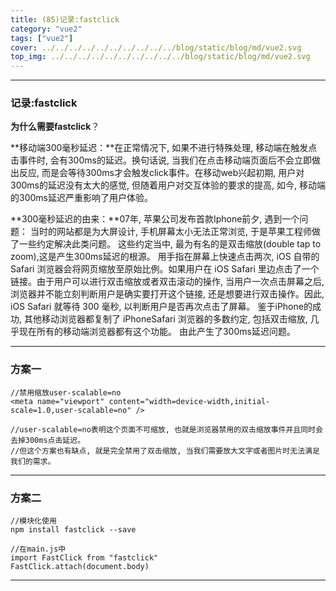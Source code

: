 ```yaml
---
title: (85)记录:fastclick
category: "vue2"
tags: ["vue2"]
cover: ../../../../../../../../../../blog/static/blog/md/vue2.svg
top_img: ../../../../../../../../../../blog/static/blog/md/vue2.svg
---
```


***

### 记录:fastclick

**为什么需要fastclick**？

**移动端300毫秒延迟：**在正常情况下, 如果不进行特殊处理, 移动端在触发点击事件时,  会有300ms的延迟。换句话说, 当我们在点击移动端页面后不会立即做出反应,  而是会等待300ms才会触发click事件。在移动web兴起初期,  用户对300ms的延迟没有太大的感觉, 但随着用户对交互体验的要求的提高,  如今, 移动端的300ms延迟严重影响了用户体验。

**300毫秒延迟的由来：**07年, 苹果公司发布首款Iphone前夕, 遇到一个问题： 当时的网站都是为大屏设计, 手机屏幕太小无法正常浏览, 于是苹果工程师做了一些约定解决此类问题。 这些约定当中, 最为有名的是双击缩放(double tap to zoom),这是产生300ms延迟的根源。 用手指在屏幕上快速点击两次, iOS 自带的 Safari 浏览器会将网页缩放至原始比例。如果用户在 iOS Safari 里边点击了一个链接。由于用户可以进行双击缩放或者双击滚动的操作, 当用户一次点击屏幕之后,  浏览器并不能立刻判断用户是确实要打开这个链接, 还是想要进行双击操作。因此, iOS Safari 就等待 300 毫秒, 以判断用户是否再次点击了屏幕。 鉴于iPhone的成功,  其他移动浏览器都复制了 iPhoneSafari 浏览器的多数约定, 包括双击缩放,  几乎现在所有的移动端浏览器都有这个功能。 由此产生了300ms延迟问题。

***

### 方案一


    //禁用缩放user-scalable=no
    <meta name="viewport" content="width=device-width,initial-scale=1.0,user-scalable=no" />
    
    //user-scalable=no表明这个页面不可缩放, 也就是浏览器禁用的双击缩放事件并且同时会去掉300ms点击延迟。
    //但这个方案也有缺点, 就是完全禁用了双击缩放, 当我们需要放大文字或者图片时无法满足我们的需求。


***

### 方案二


    //模块化使用
    npm install fastclick --save
    
    //在main.js中
    import FastClick from "fastclick"
    FastClick.attach(document.body)


***
